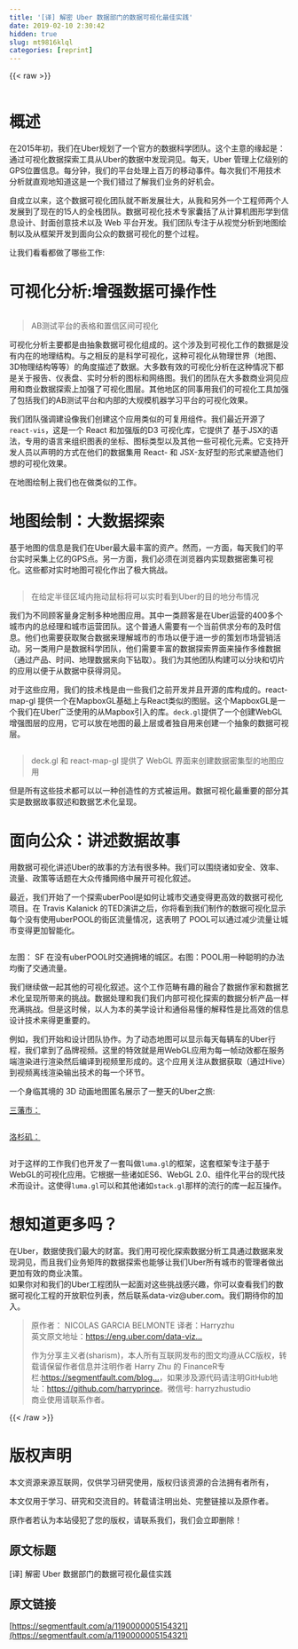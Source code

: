```yaml
---
title: '[译] 解密 Uber 数据部门的数据可视化最佳实践' 
date: 2019-02-10 2:30:42
hidden: true
slug: mt9816klql
categories: [reprint]
---
```


{{< raw >}}

                    
<p><span class="img-wrap"><img data-src="/img/remote/1460000006771644" src="https://static.alili.tech/img/remote/1460000006771644" alt="" title="" style="cursor: pointer; display: inline;"></span></p>
<h1 id="articleHeader0">概述</h1>
<p>在2015年初，我们在Uber规划了一个官方的数据科学团队。这个主意的缘起是：通过可视化数据探索工具从Uber的数据中发现洞见。每天，Uber 管理上亿级别的GPS位置信息。每分钟，我们的平台处理上百万的移动事件。每次我们不用技术分析就直观地知道这是一个我们错过了解我们业务的好机会。</p>
<p>自成立以来，这个数据可视化团队就不断发展壮大，从我和另外一个工程师两个人发展到了现在的15人的全栈团队。数据可视化技术专家囊括了从计算机图形学到信息设计、封面创意技术以及 Web 平台开发。我们团队专注于从视觉分析到地图绘制以及从框架开发到面向公众的数据可视化的整个过程。</p>
<p>让我们看看都做了哪些工作:</p>
<h1 id="articleHeader1">可视化分析:增强数据可操作性</h1>
<p><span class="img-wrap"><img data-src="/img/remote/1460000006771645?w=900&amp;h=563" src="https://static.alili.tech/img/remote/1460000006771645?w=900&amp;h=563" alt="" title="" style="cursor: pointer;"></span></p>
<blockquote>AB测试平台的表格和置信区间可视化</blockquote>
<p>可视化分析主要都是由抽象数据可视化组成的。这个涉及到可视化工作的数据是没有内在的地理结构。与之相反的是科学可视化，这种可视化从物理世界（地图、3D物理结构等等）的角度描述了数据。大多数有效的可视化分析在这种情况下都是关于报告、仪表盘、实时分析的图标和网络图。我们的团队在大多数商业洞见应用和商业数据探索上加强了可视化图层。其他地区的同事用我们的可视化工具加强了包括我们的AB测试平台和内部的大规模机器学习平台的可视化效果。</p>
<p>我们团队强调建设像我们创建这个应用类似的可复用组件。我们最近开源了<code>react-vis</code>，这是一个 React 和加强版的D3 可视化库，它提供了 基于JSX的语法，专用的语言来组织图表的坐标、图标类型以及其他一些可视化元素。它支持开发人员以声明的方式在他们的数据集用 React- 和 JSX-友好型的形式来塑造他们想的可视化效果。</p>
<p>在地图绘制上我们也在做类似的工作。</p>
<h1 id="articleHeader2">地图绘制：大数据探索</h1>
<p>基于地图的信息是我们在Uber最大最丰富的资产。然而，一方面，每天我们的平台实时采集上亿的GPS点。另一方面，我们必须在浏览器内实现数据密集可视化。这些都对实时地图可视化作出了极大挑战。</p>
<p><span class="img-wrap"><img data-src="/img/remote/1460000005154325" src="https://static.alili.tech/img/remote/1460000005154325" alt="" title="" style="cursor: pointer;"></span></p>
<blockquote>在给定半径区域内拖动鼠标将可以实时看到Uber的目的地分布情况</blockquote>
<p>我们为不同顾客量身定制多种地图应用。其中一类顾客是在Uber运营的400多个城市内的总经理和城市运营团队。这个普通人需要有一个当前供求分布的及时信息。他们也需要获取聚合数据来理解城市的市场以便于进一步的策划市场营销活动。另一类用户是数据科学团队，他们需要丰富的数据探索界面来操作多维数据（通过产品、时间、地理数据来向下钻取）。我们为其他团队构建可以分块和切片的应用以便于从数据中获得洞见。</p>
<p>对于这些应用，我们的技术栈是由一些我们之前开发并且开源的库构成的。react-map-gl 提供一个在MapboxGL基础上与React类似的图层。这个MapboxGL是一个我们在Uber广泛使用的从Mapbox引入的库。<code>deck.gl</code>提供了一个创建WebGL增强图层的应用，它可以放在地图的最上层或者独自用来创建一个抽象的数据可视层。</p>
<p><span class="img-wrap"><img data-src="/img/remote/1460000005154328" src="https://static.alili.tech/img/remote/1460000005154328" alt="" title="" style="cursor: pointer;"></span></p>
<blockquote>deck.gl 和 react-map-gl 提供了 WebGL 界面来创建数据密集型的地图应用</blockquote>
<p>但是所有这些技术都可以以一种创造性的方式被运用。数据可视化最重要的部分其实是数据故事叙述和数据艺术化呈现。</p>
<h1 id="articleHeader3">面向公众：讲述数据故事</h1>
<p>用数据可视化讲述Uber的故事的方法有很多种。我们可以围绕诸如安全、效率、流量、政策等话题在大众传播网络中展开可视化叙述。</p>
<p>最近，我们开始了一个探索uberPool是如何让城市交通变得更高效的数据可视化项目。在 Travis Kalanick 的TED演讲之后，你将看到我们制作的数据可视化显示每个没有使用uberPOOL的街区流量情况，这表明了 POOL可以通过减少流量让城市变得更加智能化。</p>
<p><span class="img-wrap"><img data-src="/img/remote/1460000005154329" src="https://static.alili.tech/img/remote/1460000005154329" alt="" title="" style="cursor: pointer; display: inline;"></span></p>
<p>左图： SF 在没有uberPOOL时交通拥堵的城区。右图：POOL用一种聪明的办法均衡了交通流量。</p>
<p>我们继续做一起其他的可视化叙述。这个工作范畴有趣的融合了数据作家和数据艺术化呈现所带来的挑战。数据处理和我们我们内部可视化探索的数据分析产品一样充满挑战。但是这时候，以人为本的美学设计和通俗易懂的解释性是比高效的信息设计技术来得更重要的。</p>
<p>例如，我们开始和设计团队协作。为了动态地图可以显示每天每辆车的Uber行程，我们拿到了品牌视频。这里的特效就是用WebGL应用为每一帧动效都在服务端渲染进行渲染然后编译到视频里形成的。这个应用关注从数据获取（通过Hive）到视频离线渲染输出技术的每一个环节。</p>
<p>一个身临其境的 3D 动画地图匿名展示了一整天的Uber之旅:</p>
<p><a href="https://www.youtube.com/watch?v=SwPdy3vEQ5I" rel="nofollow noreferrer" target="_blank">三藩市：</a></p>
<p><span class="img-wrap"><img data-src="/img/remote/1460000005157098" src="https://static.alili.tech/img/remote/1460000005157098" alt="" title="" style="cursor: pointer;"></span></p>
<p><a href="https://www.youtube.com/watch?v=EwJzUhhxi98" rel="nofollow noreferrer" target="_blank">洛杉矶：</a></p>
<p><span class="img-wrap"><img data-src="/img/remote/1460000005157097" src="https://static.alili.tech/img/remote/1460000005157097" alt="" title="" style="cursor: pointer;"></span></p>
<p>对于这样的工作我们也开发了一套叫做<code>luma.gl</code>的框架，这套框架专注于基于WebGL的可视化应用。它根据一些诸如ES6、WebGL 2.0、组件化平台的现代技术而设计。这使得<code>luma.gl</code>可以和其他诸如<code>stack.gl</code>那样的流行的库一起互操作。</p>
<h1 id="articleHeader4">想知道更多吗？</h1>
<p>在Uber，数据使我们最大的财富。我们用可视化探索数据分析工具通过数据来发现洞见，而且我们业务矩阵的数据探索也能够让我们Uber所有城市的管理者做出更加有效的商业决策。<br>如果你对和我们的Uber工程团队一起面对这些挑战感兴趣，你可以查看我们的数据可视化工程的开放职位列表，然后联系data-viz@uber.com。我们期待你的加入。</p>
<blockquote>原作者： NICOLAS GARCIA BELMONTE 译者：Harryzhu<br>英文原文地址：<a href="https://eng.uber.com/data-viz-intel/" rel="nofollow noreferrer" target="_blank">https://eng.uber.com/data-viz...</a><p>作为分享主义者(sharism)，本人所有互联网发布的图文均遵从CC版权，转载请保留作者信息并注明作者 Harry Zhu 的 FinanceR专栏:<a href="https://segmentfault.com/blog/harryprince">https://segmentfault.com/blog...</a>，如果涉及源代码请注明GitHub地址：<a href="https://github.com/harryprince" rel="nofollow noreferrer" target="_blank">https://github.com/harryprince</a>。微信号: harryzhustudio<br>商业使用请联系作者。</p>
</blockquote>

                
{{< /raw >}}

# 版权声明
本文资源来源互联网，仅供学习研究使用，版权归该资源的合法拥有者所有，

本文仅用于学习、研究和交流目的。转载请注明出处、完整链接以及原作者。

原作者若认为本站侵犯了您的版权，请联系我们，我们会立即删除！

## 原文标题
[译] 解密 Uber 数据部门的数据可视化最佳实践

## 原文链接
[https://segmentfault.com/a/1190000005154321](https://segmentfault.com/a/1190000005154321)

